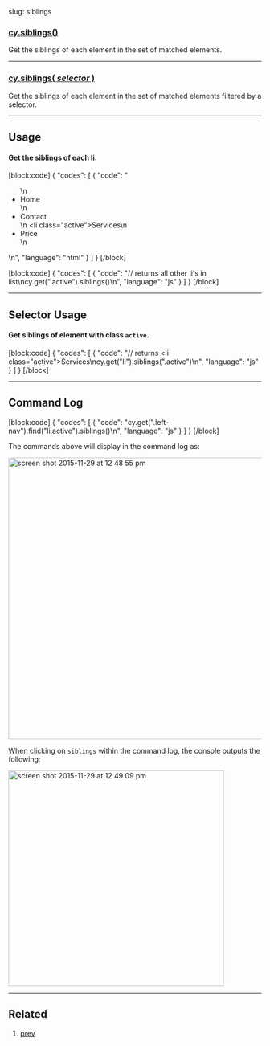 slug: siblings

### [cy.siblings()](#usage)

Get the siblings of each element in the set of matched elements.

***

### [cy.siblings( *selector* )](#selector-usage)

Get the siblings of each element in the set of matched elements filtered by a selector.

***

## Usage

#### Get the siblings of each li.

[block:code]
{
    "codes": [
        {
            "code": "<ul>\n  <li>Home</li>\n  <li>Contact</li>\n  <li class=\"active\">Services</li>\n  <li>Price</li>\n</ul>\n",
            "language": "html"
        }
    ]
}
[/block]

[block:code]
{
    "codes": [
        {
            "code": "// returns all other li's in list\ncy.get(\".active\").siblings()\n",
            "language": "js"
        }
    ]
}
[/block]

***

## Selector Usage

#### Get siblings of element with class `active`.

[block:code]
{
    "codes": [
        {
            "code": "// returns <li class=\"active\">Services</li>\ncy.get(\"li\").siblings(\".active\")\n",
            "language": "js"
        }
    ]
}
[/block]

***

## Command Log

[block:code]
{
    "codes": [
        {
            "code": "cy.get(\".left-nav\").find(\"li.active\").siblings()\n",
            "language": "js"
        }
    ]
}
[/block]

The commands above will display in the command log as:

<img width="561" alt="screen shot 2015-11-29 at 12 48 55 pm" src="https://cloud.githubusercontent.com/assets/1271364/11458897/a93f2a1e-9697-11e5-8a5b-b131156e1aa4.png">

When clicking on `siblings` within the command log, the console outputs the following:

<img width="429" alt="screen shot 2015-11-29 at 12 49 09 pm" src="https://cloud.githubusercontent.com/assets/1271364/11458898/ab940fd2-9697-11e5-96ab-a4c34efa3431.png">

***

## Related
1. [prev]([prev)